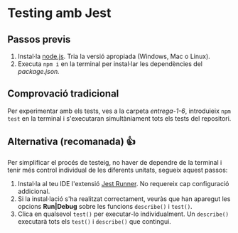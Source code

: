 # Testing amb Jest

## Passos previs

1. Instal·la [node.js](https://nodejs.org/es/download). Tria la versió apropiada (Windows, Mac o Linux).
2. Executa ```npm i``` en la terminal per instal·lar les dependències del *package.json.*

## Comprovació tradicional

Per experimentar amb els tests, ves a la carpeta *entrega-1-6*, introduieix ```npm test``` en la terminal i s'executaran simultàniament tots els tests del repositori.

## Alternativa (recomanada) :+1:

Per simplificar el procés de testeig, no haver de dependre de la terminal i tenir més control individual de les diferents unitats, segueix aquest passos:

1. Instal·la al teu IDE l'extensió [Jest Runner](https://marketplace.visualstudio.com/items?itemName=firsttris.vscode-jest-runner). No requereix cap configuració addicional.
2. Si la instal·lació s'ha realitzat correctament, veuràs que han aparegut les opcions **Run|Debug** sobre les funcions ```describe()``` i ```test()```.
3. Clica en qualsevol ```test()``` per executar-lo individualment. Un ```describe()``` executarà tots els ```test()``` i ```describe()``` que contingui.